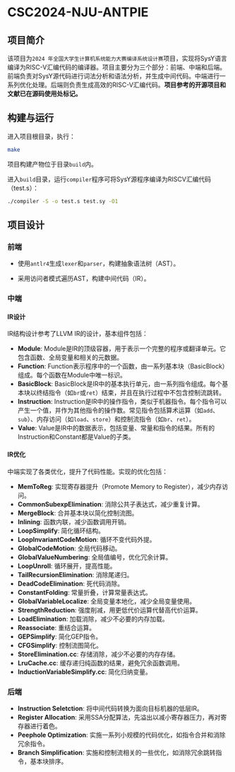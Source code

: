 # CSC2024-NJU-ANTPIE

## 项目简介

该项目为`2024 年全国大学生计算机系统能力大赛编译系统设计赛`项目，实现将SysY语言编译为RISC-V汇编代码的编译器。项目主要分为三个部分：前端、中端和后端。前端负责对SysY源代码进行词法分析和语法分析，并生成中间代码。中端进行一系列优化处理。后端则负责生成高效的RISC-V汇编代码。**项目参考的开源项目和文献已在源码使用处标记。**

## 构建与运行

进入项目根目录，执行：

```bash
make
```

项目构建产物位于目录`build`内。

进入`build`目录，运行`compiler`程序可将SysY源程序编译为RISCV汇编代码（test.s）：

```bash
./compiler -S -o test.s test.sy -O1 
```

## 项目设计

### 前端

- 使用`antlr4`生成`lexer`和`parser`，构建抽象语法树（AST）。

- 采用访问者模式遍历AST，构建中间代码（IR）。

### 中端

#### IR设计

IR结构设计参考了LLVM IR的设计，基本组件包括：

- **Module**: Module是IR的顶级容器，用于表示一个完整的程序或翻译单元。它包含函数、全局变量和相关的元数据。    
- **Function**: Function表示程序中的一个函数，由一系列基本块（BasicBlock）组成。每个函数在Module中唯一标识。
- **BasicBlock**: BasicBlock是IR中的基本执行单元，由一系列指令组成。每个基本块以终结指令（如`br`或`ret`）结束，并且在执行过程中不包含控制流跳转。 
- **Instruction**:  Instruction是IR中的操作指令，类似于机器指令。每个指令可以产生一个值，并作为其他指令的操作数。常见指令包括算术运算（如`add`、`sub`）、内存访问（如`load`、`store`）和控制流指令（如`br`、`ret`）。 
- **Value**:  Value是IR中的数据表示，包括变量、常量和指令的结果。所有的Instruction和Constant都是Value的子类。

#### IR优化

中端实现了各类优化，提升了代码性能。实现的优化包括：

- **MemToReg**: 实现寄存器提升（Promote Memory to Register），减少内存访问。
- **CommonSubexpElimination**: 消除公共子表达式，减少重复计算。
- **MergeBlock**: 合并基本块以简化控制流图。
- **Inlining**: 函数内联，减少函数调用开销。
- **LoopSimplify**: 简化循环结构。
- **LoopInvariantCodeMotion**: 循环不变代码外提。
- **GlobalCodeMotion**: 全局代码移动。
- **GlobalValueNumbering**: 全局值编号，优化冗余计算。
- **LoopUnroll**: 循环展开，提高性能。
- **TailRecursionElimination**: 消除尾递归。
- **DeadCodeElimination**: 死代码消除。
- **ConstantFolding**: 常量折叠，计算常量表达式。
- **GlobalVariableLocalize**: 全局变量本地化，减少全局变量使用。
- **StrengthReduction**: 强度削减，用更低代价运算代替高代价运算。
- **LoadElimination**: 加载消除，减少不必要的内存加载。
- **Reassociate**: 重结合运算。
- **GEPSimplify**: 简化GEP指令。
- **CFGSimplify**: 控制流图简化。
- **StoreElimination.cc**: 存储消除，减少不必要的内存存储。
- **LruCache.cc**: 缓存递归纯函数的结果，避免冗余函数调用。
- **InductionVariableSimplify.cc**: 简化归纳变量。

### 后端

- **Instruction Seletction**: 将中间代码转换为面向目标机器的低层IR。
- **Register Allocation**: 采用SSA分配算法，先溢出以减小寄存器压力，再对寄存器进行着色。
- **Peephole Optimization**: 实施一系列小规模的代码优化，如指令合并和消除冗余指令。
- **Branch Simplification**: 实施和控制流相关的一些优化，如消除冗余跳转指令，基本块排序。
